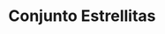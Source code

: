---
title: Conjunto Estrellitas
date: 
draft: false

# descripcion
description : Conjunto de aros, dije y cadena en plata 925 y microcubic. Largo de cadena 40, 45 o 50 a elección.

materials: Plata 925

color: 

dimensions: 

code: 06-27-0988

type: "Conjuntos"

categories: []

price: $9.360,00

price_eftvo: $7.955,00

# Images
# first image will be shown in the product page
images:
  # - image: "images/path_to_image"
  # La ubicacion de las imagenes es imagenes/Conjuntos/Conjuntos.Cadena, aros y dije/06-27-0988-conjunto-estrellitas
  - image: "./images/conjuntos/cadena,_aros_y_dije/06-27-0988-conjunto-estrellitas.jpg"
---